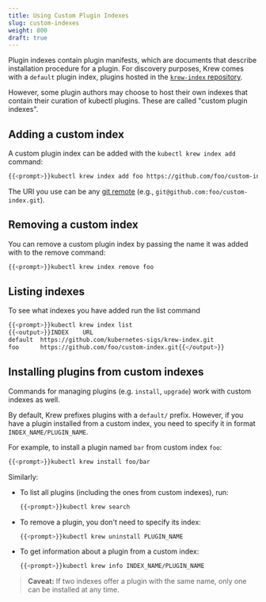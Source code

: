 ```yaml
---
title: Using Custom Plugin Indexes
slug: custom-indexes
weight: 800
draft: true
---
```


Plugin indexes contain plugin manifests, which are documents that describe
installation procedure for a plugin. For discovery purposes, Krew comes with a
`default` plugin index,  plugins hosted in the [`krew-index`
repository](https://github.com/kubernetes-sigs/krew-index).

However, some plugin authors may choose to host their own indexes that contain
their curation of kubectl plugins. These are called "custom plugin indexes".

## Adding a custom index

A custom plugin index can be added with the `kubectl krew index add` command:

```sh
{{<prompt>}}kubectl krew index add foo https://github.com/foo/custom-index.git
```

The URI you use can be any [git remote](https://git-scm.com/docs/git-remote)
(e.g., `git@github.com:foo/custom-index.git`).

## Removing a custom index

You can remove a custom plugin index by passing the name it was added with to
the remove command:

```sh
{{<prompt>}}kubectl krew index remove foo
```

## Listing indexes

To see what indexes you have added run the list command

```sh
{{<prompt>}}kubectl krew index list
{{<output>}}INDEX    URL
default  https://github.com/kubernetes-sigs/krew-index.git
foo      https://github.com/foo/custom-index.git{{</output>}}
```

## Installing plugins from custom indexes

Commands for managing plugins (e.g. `install`, `upgrade`) work with custom
indexes as well.

By default, Krew prefixes plugins with a `default/` prefix. However, if you have
a plugin installed from a custom index, you need to specify it in format
`INDEX_NAME/PLUGIN_NAME`.

For example, to install a plugin named `bar` from custom index `foo`:

```sh
{{<prompt>}}kubectl krew install foo/bar
```

Similarly:

- To list all plugins (including the ones from custom indexes), run:

    ```sh
    {{<prompt>}}kubectl krew search
    ```

- To remove a plugin, you don't need to specify its index:

    ```sh
    {{<prompt>}}kubectl krew uninstall PLUGIN_NAME
    ```

- To get information about a plugin from a custom index:

    ```sh
    {{<prompt>}}kubectl krew info INDEX_NAME/PLUGIN_NAME
    ```


> **Caveat:** If two indexes offer a plugin with the same name, only one can
> be installed at any time.
